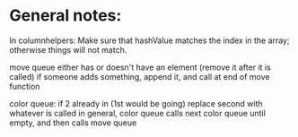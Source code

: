 # General notes:

In columnhelpers:
  Make sure that hashValue matches the index in the array; otherwise things will not match.


move queue
  either has or doesn't have an element (remove it after it is called)
  if someone adds something, append it, and call at end of move function

color queue:
  if 2 already in (1st would be going)
    replace second with whatever is called
  in general, color queue calls next color queue until empty, and then calls move queue